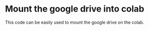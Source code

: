 # Mount the google drive into colab 
This code can be easily used to mount the google drive on the colab.
